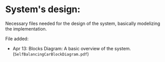 System's design:
===

Necessary files needed for the design of the system, basically modelizing the implementation.

File added:
- Apr 13: Blocks Diagram: A basic overview of the system. (`SelfBalancingCarBlockDiagram.pdf`)
